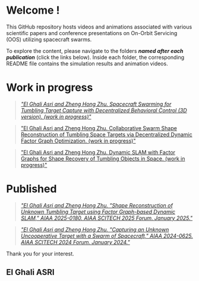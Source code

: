 # Welcome !

This GitHub repository hosts videos and animations associated with various scientific papers and conference presentations on On-Orbit Servicing (OOS) utilizing spacecraft swarms.

To explore the content, please navigate to the folders ***named after each publication*** (click the links below). Inside each folder, the corresponding README file contains the simulation results and animation videos.

# Work in progress

>[_"El Ghali Asri and Zheng Hong Zhu. Spacecraft Swarming for Tumbling Target Capture with Decentralized Behavioral Control (3D version). (work in progress)"_](https://github.com/Pontmousse/Spacecraft-Swarm-OOS/tree/main/Spacecraft%20Swarming%20for%20Tumbling%20Target%20Capture%20with%20Decentralized%20Behavioral%20Control%20(3D%20version))

>["El Ghali Asri and Zheng Hong Zhu. Collaborative Swarm Shape Reconstruction of Tumbling Space Targets via Decentralized Dynamic Factor Graph Optimization. (work in progress)"](https://github.com/Pontmousse/Spacecraft-Swarm-OOS/tree/main/Collaborative%20Swarm%20Shape%20Reconstruction%20of%20Tumbling%20Space%20Targets%20via%20Decentralized%20Dynamic%20Factor%20Graph%20Optimization)

>["El Ghali Asri and Zheng Hong Zhu. Dynamic SLAM with Factor Graphs for Shape Recovery of Tumbling Objects in Space. (work in progress)"](https://github.com/Pontmousse/Spacecraft-Swarm-OOS/tree/main/Dynamic%20SLAM%20with%20Factor%20Graphs%20for%20Shape%20Recovery%20of%20Tumbling%20Objects%20in%20Space)

# Published

>[_"El Ghali Asri and Zheng Hong Zhu. "Shape Reconstruction of Unknown Tumbling Target using Factor Graph-based Dynamic SLAM," AIAA 2025-0180. AIAA SCITECH 2025 Forum. January 2025."_](https://github.com/Pontmousse/Spacecraft-Swarm-OOS/tree/main/Shape%20Reconstruction%20of%20Unknown%20Tumbling%20Target%20using%20Factor%20Graph-based%20Dynamic%20SLAM)

>[_"El Ghali Asri and Zheng Hong Zhu. "Capturing an Unknown Uncooperative Target with a Swarm of Spacecraft," AIAA 2024-0625. AIAA SCITECH 2024 Forum. January 2024."_](https://github.com/Pontmousse/Spacecraft-Swarm-OOS/tree/main/Capturing%20an%20Unknown%20Uncooperative%20Target%20with%20a%20Swarm%20of%20Spacecraft%20(2D%20version))

Thank you for your interest.

## El Ghali ASRI
